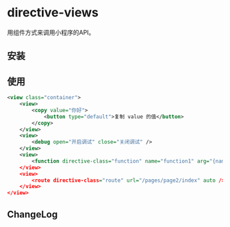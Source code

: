 # directive-views

用组件方式来调用小程序的API。

## 安装

## 使用

```xml
<view class="container">
    <view>
        <copy value="你好">
            <button type="default">复制 value 的值</button>
        </copy>
    </view>
    <view>
        <debug open="开启调试" close="关闭调试" />
    </view>
    <view>
        <function directive-class="function" name="function1" arg="{name:'fn1'}" auto />
    </view>
    <view>
        <route directive-class="route" url="/pages/page2/index" auto />
    </view>
</view>
```

## ChangeLog



